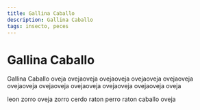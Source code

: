 ```yaml
---
title: Gallina Caballo
description: Gallina Caballo
tags: insecto, peces
---
```


# Gallina Caballo

Gallina Caballo oveja ovejaoveja ovejaoveja ovejaoveja ovejaoveja ovejaoveja ovejaoveja ovejaoveja ovejaoveja ovejaoveja oveja

leon zorro oveja zorro cerdo raton perro raton caballo oveja